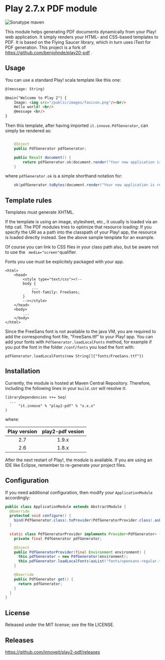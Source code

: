 Play 2.7.x PDF module
===================
![Sonatype maven](https://img.shields.io/nexus/r/https/oss.sonatype.org/it.innove/play2-pdf.svg?style=flat)


This module helps generating PDF documents dynamically from your Play! web application.
It simply renders your HTML- and CSS-based templates to PDF.
It is based on the Flying Saucer library, which in turn uses iText for PDF generation.
This project is a fork of https://github.com/benjohnde/play20-pdf .

Usage
-----

You can use a standard Play! scala template like this one:
``` html
@(message: String)

@main("Welcome to Play 2") {
    Image: <img src="/public/images/favicon.png"/><br/>
    Hello world! <br/>
    @message <br/>
}
```

Then this template, after having imported ```it.innove.PdfGenerator```, can simply be rendered as:
``` java

	@Inject
	public PdfGenerator pdfGenerator;

	public Result document() {
		return pdfGenerator.ok(document.render("Your new application is ready."), "http://localhost:9000");
	}
```
where ```pdfGenerator.ok``` is a simple shorthand notation for:
``` java
	ok(pdfGenerator.toBytes(document.render("Your new application is ready."), "http://localhost:9000")).as("application/pdf")
```

Template rules
--------------

Templates must generate XHTML.

If the template is using an image, stylesheet, etc., it usually is loaded via an http call.
The PDF modules tries to optimize that resource loading:
If you specify the URI as a path into the classpath of your Play! app, the resource is loaded directly instead.
See the above sample template for an example.

Of course you can link to CSS files in your class path also, but be aware not to
use the ``` media="screen"```qualifier.

Fonts you use must be explicitely packaged with your app.
```
<html>
	<head>
		<style type="text/css"><!--
		body {
			...
			font-family: FreeSans;
		}
		--></style>
	</head>
	<body>
		...
	</body>
</html>
```
Since the FreeSans font is not available to the java VM, you are required to
add the corresponding font file, "FreeSans.ttf" to your Play! app.
You can add your fonts with ```PdfGenerator.loadLocalFonts``` method, for example if you put the font in the folder  ```/conf/fonts``` you load the font with:

```pdfGenerator.loadLocalFonts(new String[]{"fonts/FreeSans.ttf"})```

Installation
------------

Currently, the module is hosted at Maven Central Repository.
Therefore, including the following lines in your ```build.sbt``` will resolve it:
```
libraryDependencies ++= Seq(
  ...
      "it.innove" % "play2-pdf" % "x.x.x"
)
```
where:

| Play version  | play2-pdf vesion |
| :-----------: | :--------------: |
| 2.7           | 1.9.x            |
| 2.6           | 1.8.x            |

After the next restart of Play!, the module is available.
If you are using an IDE like Eclipse, remember to re-generate your project files.

Configuration
------------

If you need additional configuration, then modify your `ApplicationModule` accordingly:
``` java
public class ApplicationModule extends AbstractModule {
  @Override
  protected void configure() {
    bind(PdfGenerator.class).toProvider(PdfGeneratorProvider.class).asEagerSingleton();
  }
  
  static class PdfGeneratorProvider implements Provider<PdfGenerator> {
    private final PdfGenerator pdfGenerator;

    @Inject
    public PdfGeneratorProvider(final Environment environment) {
      this.pdfGenerator = new PdfGenerator(environment);
      this.pdfGenerator.loadLocalFonts(asList("fonts/opensans-regular.ttf"));
    }

    @Override
    public PdfGenerator get() {
      return pdfGenerator;
    }
  }
}
```

License
-------

Released under the MIT license; see the file LICENSE.

Releases
------------

https://github.com/innoveit/play2-pdf/releases
